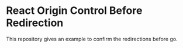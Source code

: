 # React Origin Control Before Redirection

This repository gives an example to confirm the redirections before go. 
